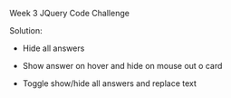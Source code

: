 Week 3 JQuery Code Challenge


Solution:

+ Hide all answers

+ Show answer on hover and hide on mouse out o card

+ Toggle show/hide all answers and replace text

